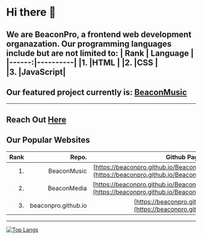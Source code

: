 # Hi there 👋
We are BeaconPro, a frontend web development organazation.
Our programming languages include but are not limited to:
|  Rank | Language |
|------:|----------|
|1.     |HTML      |
|2.     |CSS       |  
|3.     |JavaScript|
--------------------
## Our featured project currently is: [BeaconMusic](https://beaconpro.github.io/BeaconMusic)
--------------------
Reach Out [Here](mailto:ittybittypancake@outlook.com)
--------------------
## Our Popular Websites
| Rank | Repo. | Github Page Link |
| ----: | ----: | ----: |
| 1\. | BeaconMusic | [https://beaconpro.github.io/BeaconMusic](https://beaconpro.github.io/BeaconMusic) |
| 2\. | BeaconMedia | [https://beaconpro.github.io/BeaconMedia](https://beaconpro.github.io/BeaconMedia) |
| 3\. | beaconpro.github.io | [https://beaconpro.github.io](https://beaconpro.github.io) |
---------------------------------------------------------------------------------------------------------------------------------------------------------------------------------
[![Top Langs](https://github-readme-stats.vercel.app/api/top-langs/?username=BeaconPro)](https://github.com/anuraghazra/github-readme-stats)
